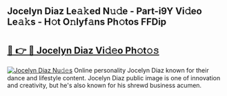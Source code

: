 ## Jocelyn Diaz Le𝚊𝚔ed N𝚞𝚍e - Part-i9Y Vi𝚍eo Le𝚊𝚔s - H𝚘t O𝚗lyf𝚊ns Ph𝚘tos FFDip

# <h2><a href="http://hf4avk.feru.top/?c=Jocelyn+Diaz">🔗 👉 🔴 Jocelyn Diaz Vi𝚍𝚎o Ph𝚘t𝚘𝚜</a></h2>

[![Jocelyn Diaz Nu𝚍𝚎s](https://i.imgur.com/0TWrTi3.gif)](http://hf4avk.feru.top/?c=Jocelyn+Diaz)
Online personality Jocelyn Diaz known for their dance and lifestyle content. Jocelyn Diaz public image is one of innovation and creativity, but he's also known for his shrewd business acumen. 
